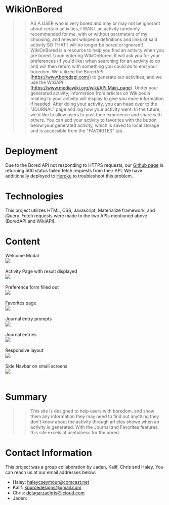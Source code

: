 # WikiOnBored

>> AS A USER who is very bored and may or may not be ignorant about certain activities,
>> I WANT an activity randomly recommended for me, with or without parameters of my choosing, and relevant wikipedia definitions and links of said activity
>> SO THAT I will no longer be bored or ignorant!
>> WikiOnBored is a resource to help you find an activity when you are bored.
>> Upon entering WikiOnBored, it will ask you for your preferences (if you'd like) when searching for an activity to do and will then return with something you could do to end your boredom. 
>> We utilized the BoredAPI (https://www.boredapi.com/) to generate our activities, and we use the WikiAPI (https://www.mediawiki.org/wiki/API:Main_page).
>> Under your generated activity, information from articles on Wikipedia relating to your activity will display to give you more information if needed.
>> After doing your activity, you can head over to the "JOURNAL" page and log how your activity went. In the future, we'd like to allow users to post their experience and share with others.
>> You can add your activity to favorites with the button below your generated activity, which is saved to local storage and is accessible from the "FAVORITES" tab.
 
# Deployment

Due to the Bored API not responding to HTTPS requests, our [Github page](https://hseymo.github.io/Activity-Generator/) is returning 500 status failed fetch requests from their API. We have additionally deployed to [Heroku](https://wikionbored.herokuapp.com/) to troubleshoot this problem.

# Technologies

This project utilizes HTML, CSS, Javascript, Materialize framework, and jQuery. Fetch requests were made to the two APIs mentioned above (BoredAPI and WikiAPI). 

# Content

Welcome Modal <br>
![](./assets/images/welcomeHS.png) <br><br>
Activity Page with result displayed <br>
![](./assets/images/activityresultHS.png)<br><br>
Preference form filled out <br>
![](./assets/images/preferencesHS.png)<br><br>
Favorites page <br>
![](./assets/images/favoritesHS.png)<br><br>
Journal entry prompts <br>
![](./assets/images/journalentryHS.png)<br><br>
Journal entries <br>
![](./assets/images/journalHS.png)<br><br>
Responsive layout <br>
![](./assets/images/responsivelayoutHS.png)<br><br>
Side Navbar on small screens <br>
![](./assets/images/responsivemenuHS.png)<br><br>


# Summary

>> This site is designed to help users with boredom, and show them any information they may need to find out anything they don't know about the activity through articles shown when an activity is generated. With the Journal and Favorites features, this site excels at usefulness for the bored.

# Contact Information
This project was a group collaboration by Jaden, Kalif, Chris and Haley. You can reach us at our email addresses below:
- Haley: haleycseymour@comcast.net
- Kalif: kpurcedesigns@gmail.com
- Chris: delagarzachris@icloud.com
- Jaden: 
